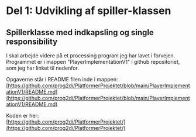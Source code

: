 # Del 1: Udvikling af spiller-klassen
## Spillerklasse med indkapsling og single responsibility

I skal arbejde videre på et processing program jeg har lavet i forvejen.   
Programmet er i mappen "PlayerImplementationV1" i github repositoriet, som jeg har linket til nedenfor.   


Opgaverne står i README filen inde i mappen:    
[https://github.com/prog2di/PlatformerProjektet/blob/main/PlayerImplementationV1/README.md](https://github.com/prog2di/PlatformerProjektet/blob/main/PlayerImplementationV1/README.md)

Koden er her:   
[https://github.com/prog2di/PlatformerProjektet/](https://github.com/prog2di/PlatformerProjektet/)
